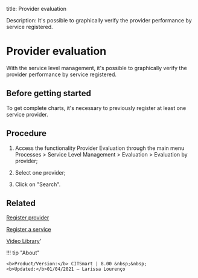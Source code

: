 title: Provider evaluation

Description: It's possible to graphically verify the provider performance by service registered.
# Provider evaluation
With the service level management, it's possible to graphically verify the provider performance by service registered.

Before getting started
--------------------------

To get complete charts, it's necessary to previously register at least one
service provider.

Procedure
-------------

1.  Access the functionality Provider Evaluation through the main menu Processes
    \> Service Level Management \> Evaluation \> Evaluation by provider;

2.  Select one provider;

3.  Click on "Search".

Related
-----------

[Register provider](/en-us/citsmart-platform-8/processes/portfolio-and-catalog/configuration/register-provider.html)

[Register a service](/en-us/citsmart-platform-8/processes/portfolio-and-catalog/use/register-a-service.html)

<i class='fa fa-youtube-play  fa-2x' style='color:#97ce17;vertical-align: middle;'> </i> [Video Library](https://www.youtube.com/playlist?list=PLB5qK2uzf2RNz3E16sjg5mfdugX2Ia9jZ)'

!!! tip "About"

    <b>Product/Version:</b> CITSmart | 8.00 &nbsp;&nbsp;
    <b>Updated:</b>01/04/2021 – Larissa Lourenço

